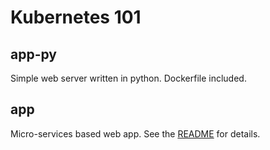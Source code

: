 # Kubernetes 101

## app-py

Simple web server written in python. Dockerfile included.

## app

Micro-services based web app. See the [README](app/README.md) for details.
